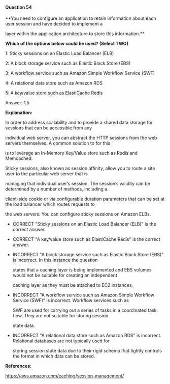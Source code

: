 #### Question  54


**You need to configure an application to retain information about each user session and have decided to implement a

layer within the application architecture to store this information.**


**Which of the options below could be used? (Select TWO)**


1: Sticky sessions on an Elastic Load Balancer (ELB)


2: A block storage service such as Elastic Block Store (EBS)


3: A workflow service such as Amazon Simple Workflow Service (SWF)


4: A relational data store such as Amazon RDS


5: A key/value store such as ElastiCache Redis


Answer: 1,5


**Explanation:**


In order to address scalability and to provide a shared data storage for sessions that can be accessible from any

individual web server, you can abstract the HTTP sessions from the web servers themselves. A common solution to for this

is to leverage an In-Memory Key/Value store such as Redis and Memcached.


Sticky sessions, also known as session affinity, allow you to route a site user to the particular web server that is

managing that individual user’s session. The session’s validity can be determined by a number of methods, including a

client-side cookie or via configurable duration parameters that can be set at the load balancer which routes requests to

the web servers. You can configure sticky sessions on Amazon ELBs.


- CORRECT "Sticky sessions on an Elastic Load Balancer (ELB)" is the correct answer.


- CORRECT "A key/value store such as ElastiCache Redis" is the correct answer.


- INCORRECT "A block storage service such as Elastic Block Store (EBS)" is incorrect. In this instance the question

  states that a caching layer is being implemented and EBS volumes would not be suitable for creating an independent

  caching layer as they must be attached to EC2 instances.


- INCORRECT "A workflow service such as Amazon Simple Workflow Service (SWF)" is incorrect. Workflow services such as

  SWF are used for carrying out a series of tasks in a coordinated task flow. They are not suitable for storing session

  state data.


- INCORRECT "A relational data store such as Amazon RDS" is incorrect. Relational databases are not typically used for

  storing session state data due to their rigid schema that tightly controls the format in which data can be stored.


**References:**


https://aws.amazon.com/caching/session-management/

